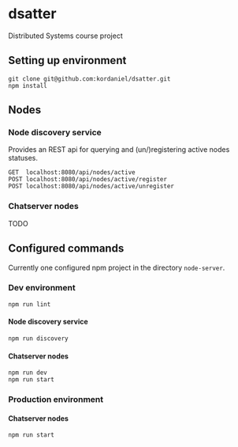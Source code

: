 # dsatter
Distributed Systems course project

## Setting up environment
```
git clone git@github.com:kordaniel/dsatter.git
npm install
```

## Nodes
### Node discovery service
Provides an REST api for querying and (un/)registering active nodes statuses.
```
GET  localhost:8080/api/nodes/active
POST localhost:8080/api/nodes/active/register
POST localhost:8080/api/nodes/active/unregister
```
### Chatserver nodes
TODO

## Configured commands
Currently one configured npm project in the directory `node-server`.
### Dev environment
```
npm run lint
```
#### Node discovery service
```
npm run discovery
```
#### Chatserver nodes
```
npm run dev
npm run start
```

### Production environment
#### Chatserver nodes
```
npm run start
```

